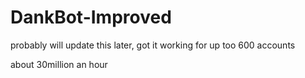 # DankBot-Improved
probably will update this later, got it working for up too 600 accounts

about 30million an hour
